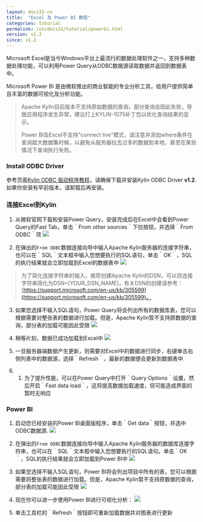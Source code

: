 ```yaml
---
layout: docs31-cn
title:  "Excel 及 Power BI 教程"
categories: tutorial
permalink: /cn/docs31/tutorial/powerbi.html
version: v1.2
since: v1.2
---
```


Microsoft Excel是当今Windows平台上最流行的数据处理软件之一，支持多种数据处理功能，可以利用Power Query从ODBC数据源读取数据并返回到数据表中。

Microsoft Power BI 是由微软推出的商业智能的专业分析工具，给用户提供简单且丰富的数据可视化及分析功能。

> Apache Kylin目前版本不支持原始数据的查询，部分查询会因此失败，导致应用程序发生异常，建议打上KYLIN-1075补丁包以优化查询结果的显示。


> Power BI及Excel不支持"connect live"模式，请注意并添加where条件在查询超大数据集时候，以避免从服务器拉去过多的数据到本地，甚至在某些情况下查询执行失败。

### Install ODBC Driver
参考页面[Kylin ODBC 驱动程序教程](./odbc.html)，请确保下载并安装Kylin ODBC Driver __v1.2__. 如果你安装有早前版本，请卸载后再安装。 

### 连接Excel到Kylin
1. 从微软官网下载和安装Power Query，安装完成后在Excel中会看到Power Query的Fast Tab，单击｀From other sources｀下拉按钮，并选择｀From ODBC｀项
![](/images/tutorial/odbc/ms_tool/Picture1.png)

2. 在弹出的`From ODBC`数据连接向导中输入Apache Kylin服务器的连接字符串，也可以在｀SQL｀文本框中输入您想要执行的SQL语句，单击｀OK｀，SQL的执行结果就会立即加载到Excel的数据表中
![](/images/tutorial/odbc/ms_tool/Picture2.png)

> 为了简化连接字符串的输入，推荐创建Apache Kylin的DSN，可以将连接字符串简化为DSN=[YOUR_DSN_NAME]，有关DSN的创建请参考：[https://support.microsoft.com/en-us/kb/305599](https://support.microsoft.com/en-us/kb/305599)。


3. 如果您选择不输入SQL语句，Power Query将会列出所有的数据库表，您可以根据需要对整张表的数据进行加载。但是，Apache Kylin暂不支持原数据的查询，部分表的加载可能因此受限
![](/images/tutorial/odbc/ms_tool/Picture3.png)

4. 稍等片刻，数据已成功加载到Excel中
![](/images/tutorial/odbc/ms_tool/Picture4.png)

5.  一旦服务器端数据产生更新，则需要对Excel中的数据进行同步，右键单击右侧列表中的数据源，选择｀Refresh｀，最新的数据便会更新到数据表中.

6.  1.  为了提升性能，可以在Power Query中打开｀Query Options｀设置，然后开启｀Fast data load｀，这将提高数据加载速度，但可能造成界面的暂时无响应

### Power BI
1.  启动您已经安装的Power BI桌面版程序，单击｀Get data｀按钮，并选中ODBC数据源.
![](/images/tutorial/odbc/ms_tool/Picture5.png)

2.  在弹出的`From ODBC`数据连接向导中输入Apache Kylin服务器的数据库连接字符串，也可以在｀SQL｀文本框中输入您想要执行的SQL语句。单击｀OK｀，SQL的执行结果就会立即加载到Power BI中
![](/images/tutorial/odbc/ms_tool/Picture6.png)

3.  如果您选择不输入SQL语句，Power BI将会列出项目中所有的表，您可以根据需要将整张表的数据进行加载。但是，Apache Kylin暂不支持原数据的查询，部分表的加载可能因此受限
![](/images/tutorial/odbc/ms_tool/Picture7.png)

4.  现在你可以进一步使用Power BI进行可视化分析：
![](/images/tutorial/odbc/ms_tool/Picture8.png)

5.  单击工具栏的｀Refresh｀按钮即可重新加载数据并对图表进行更新


